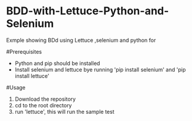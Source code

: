 # BDD-with-Lettuce-Python-and-Selenium
Exmple showing BDd using Lettuce ,selenium and python for 

#Prerequisites
- Python and pip should be installed
- Install selenium and lettuce bye running 'pip install selenium' and 'pip install lettuce'


#Usage
1. Download the repository 
2. cd to the root directory
3. run 'lettuce', this will run the sample test





